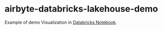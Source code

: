 # airbyte-databricks-lakehouse-demo
Example of demo Visualization in [Databricks Notebook](airbyte-demo.ipynb).
